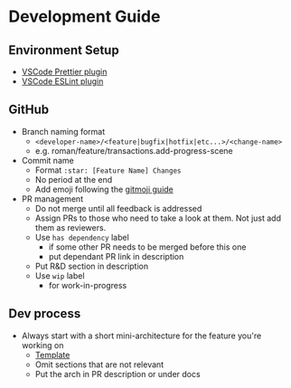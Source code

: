 # Development Guide

## Environment Setup

- [VSCode Prettier plugin](https://github.com/prettier/prettier-vscode)
- [VSCode ESLint plugin](https://marketplace.visualstudio.com/items?itemName=dbaeumer.vscode-eslint)

## GitHub

- Branch naming format
  - `<developer-name>/<feature|bugfix|hotfix|etc...>/<change-name>`
  - e.g. roman/feature/transactions.add-progress-scene
- Commit name
  - Format `:star: [Feature Name] Changes`
  - No period at the end
  - Add emoji following the [gitmoji guide](https://gitmoji.carloscuesta.me/)
- PR management
  - Do not merge until all feedback is addressed
  - Assign PRs to those who need to take a look at them. Not just add them as reviewers.
  - Use `has dependency` label
    - if some other PR needs to be merged before this one
    - put dependant PR link in description
  - Put R&D section in description
  - Use `wip` label
    - for work-in-progress

## Dev process

- Always start with a short mini-architecture for the feature you're working on
  - [Template](https://github.com/pumpupapp/code/blob/master/Architecture/Template.md)
  - Omit sections that are not relevant
  - Put the arch in PR description or under docs
